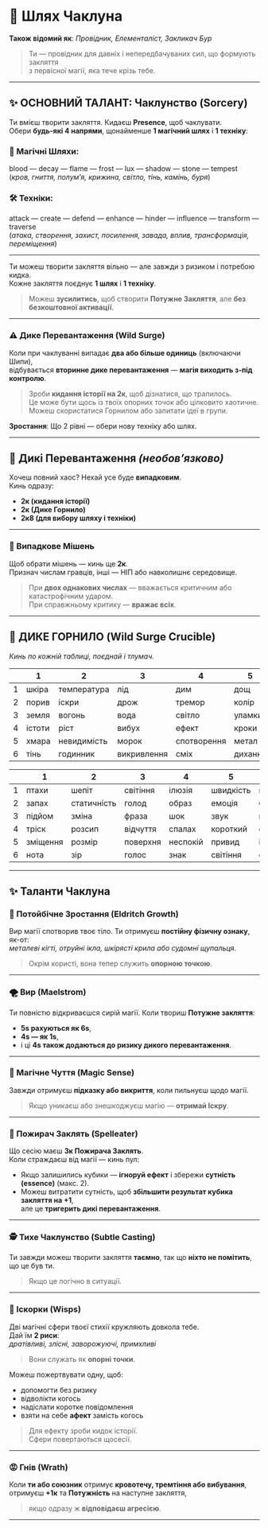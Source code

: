 # 🔮 Шлях Чаклуна

**Також відомий як**: *Провідник, Елементаліст, Закликач Бур*

> Ти — провідник для давніх і непередбачуваних сил, що формують закляття  
> з первісної магії, яка тече крізь тебе.

---

## ✨ ОСНОВНИЙ ТАЛАНТ: **Чаклунство (Sorcery)**

Ти вмієш творити закляття. Кидаєш **Presence**, щоб чаклувати.  
Обери **будь-які 4 напрями**, щонайменше **1 магічний шлях** і **1 техніку**:

### 🧭 Магічні Шляхи:
blood — decay — flame — frost — lux — shadow — stone — tempest  
(*кров, гниття, полум’я, крижина, світло, тінь, камінь, буря*)

### 🛠️ Техніки:
attack — create — defend — enhance — hinder — influence — transform — traverse  
(*атака, створення, захист, посилення, завада, вплив, трансформація, переміщення*)

---

Ти можеш творити закляття вільно — але завжди з ризиком і потребою кидка.  
Кожне закляття поєднує **1 шлях** і **1 техніку**.

> Можеш **зусилитись**, щоб створити **Потужне Закляття**, але **без безкоштовної активації**.

---

### ⚠️ Дике Перевантаження (Wild Surge)

Коли при чаклуванні випадає **два або більше одиниць** (включаючи Шипи),  
відбувається **вторинне дике перевантаження** — **магія виходить з-під контролю**.

> Зроби **кидання історії на 2к**, щоб дізнатися, що трапилось.  
> Це може бути щось із твоїх опорних точок або цілковито хаотичне.  
> Можеш скористатися Горнилом або запитати ідеї в групи.

**Зростання**: Що 2 рівні — обери нову техніку або шлях.

---

## 🎲 Дикі Перевантаження *(необов’язково)*

Хочеш повний хаос? Нехай усе буде **випадковим**.  
Кинь одразу:  
- **2к (кидання історії)**  
- **2к (Дике Горнило)**  
- **2к8 (для вибору шляху і техніки)**

---

### 🎯 Випадкове Мішень

Щоб обрати мішень — кинь ще **2к**.  
Признач числам гравців, інші — НІП або навколишнє середовище.

> При **двох однакових числах** — вважається критичним або катастрофічним ударом.  
> При справжньому критику — **вражає всіх**.

---

## 🧪 ДИКЕ ГОРНИЛО (Wild Surge Crucible)  
*Кинь по кожній таблиці, поєднай і тлумач.*

|     | 1            | 2             | 3            | 4              | 5           | 6            |
|-----|--------------|---------------|--------------|----------------|-------------|--------------|
| 1   | шкіра        | температура   | лід          | дим            | дощ         | блискавка    |
| 2   | порив        | іскри         | дрож         | тремор         | колір       | запах        |
| 3   | земля        | вогонь        | вода         | світло         | уламки      | мерехтіння   |
| 4   | істоти       | ріст          | вибух        | ефект          | кроки       | левітація    |
| 5   | хмара        | невидимість   | морок        | спотворення    | метал       | око          |
| 6   | тінь         | годинник      | викривлення  | сміх           | дихання     | гул          |

|     | 1            | 2             | 3            | 4              | 5           | 6            |
|-----|--------------|---------------|--------------|----------------|-------------|--------------|
| 1   | птахи        | шепіт         | світіння     | ілюзія         | швидкість   | вихор        |
| 2   | запах        | статичність   | голод        | образ          | емоція      | блиск        |
| 3   | підйом       | зміна         | фраза        | шок            | звук        | відлуння     |
| 4   | тріск        | розсип        | відчуття     | спалах         | короткий    | сяйво        |
| 5   | зміщення     | розмір        | поверхня     | неспокій       | привид      | іскра        |
| 6   | нота         | зір           | голос        | знак           | світіння    | сліпота      |

---

## ✨ Таланти Чаклуна

### 🌱 Потойбічне Зростання (Eldritch Growth)  
Вир магії спотворив твоє тіло. Ти отримуєш **постійну фізичну ознаку**, як-от:  
*металеві кігті, отруйні ікла, шкірясті крила або судомні щупальця*.  
> Окрім користі, вона тепер служить **опорною точкою**.

---

### 🌪️ Вир (Maelstrom)  
Ти повністю відкриваєшся сирій магії. Коли твориш **Потужне закляття**:  
- **5s рахуються як 6s**,  
- **4s — як 1s**,  
- і ці **4s також додаються до ризику дикого перевантаження**.

---

### 🧲 Магічне Чуття (Magic Sense)  
Завжди отримуєш **підказку або викриття**, коли пильнуєш щодо магії.  
> Якщо уникаєш або знешкоджуєш магію — **отримай Іскру**.

---

### 🧃 Пожирач Заклять (Spelleater)  
Що сесію маєш **3к Пожирача Заклять**.  
Коли страждаєш від магії — кинь пул:

- Якщо залишились кубики — **ігноруй ефект** і збережи **сутність (essence)** (макс. 2).
- Можеш витратити сутність, щоб **збільшити результат кубика закляття на +1**,  
  але це **тригерить дикі перевантаження**.

---

### 🕵️ Тихе Чаклунство (Subtle Casting)  
Ти завжди можеш творити закляття **таємно**, так що **ніхто не помітить**, що це був ти.  
> Якщо це логічно в ситуації.

---

### 💫 Іскорки (Wisps)  
Дві магічні сфери твоєї стихії кружляють довкола тебе.  
Дай їм **2 риси**:  
*дратівливі, злісні, заворожуючі, примхливі*  
> Вони служать як **опорні точки**.

Можеш пожертвувати одну, щоб:  
- допомогти без ризику  
- відволікти когось  
- надіслати коротке повідомлення  
- взяти на себе **афект** замість когось

> Для ефекту зроби кидок історії.  
> Сфери повертаються щосесії.

---

### 😡 Гнів (Wrath)  
Коли **ти або союзник** отримує **кровотечу, тремтіння або вибування**,  
отримуєш **+1к** та **Потужність** на наступне закляття,  
> якщо одразу ж **відповідаєш агресією**.

---
